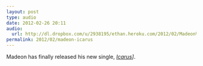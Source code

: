 ```yaml
---
layout: post
type: audio
date: 2012-02-26 20:11
audio: 
  url: http://dl.dropbox.com/u/2938195/ethan.heroku.com/2012/02/Madeon%20-%20Icarus.mp3
permalink: 2012/02/madeon-icarus
---
```


Madeon has finally released his new single, _[Icarus](http://www.beatport.com/release/icarus/874833)]_.
